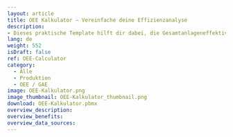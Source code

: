 ```yaml
---
layout: article
title: OEE Kalkulator – Vereinfache deine Effizienzanalyse
description: 
- Dieses praktische Template hilft dir dabei, die Gesamtanlageneffektivität (Overall Equipment Effectiveness – OEE) deiner Produktion zu berechnen. Hierzu kannst du zum einen ganz einfach die Planwerte wie die geplante Produktionszeit und die geplante Stückzahl eingeben. Zum anderen werden die ungeplanten Stillstandszeiten, die tatsächlich produzierten Mengen und die Menge an Ausschussteilen erfasst. Das Template berechnet basierend auf diesen Eingaben den OEE-Wert und liefert dir wertvolle Einblicke in die Effizienz deiner Produktionsprozesse. So kannst du schnell und gezielt Maßnahmen ergreifen, um die Produktivität zu steigern und Stillstandszeiten zu minimieren. Lade das Template herunter, verknüpfe deine [Schnittstellen](https://peakboard.com/schnittstellen/) und lass den OEE automatisch in Echtzeit berechnen, ganz ohne manuelle Eingaben.
lang: de
weight: 552
isDraft: false
ref: OEE-Calculator
category:
  - Alle
  - Produktion
  - OEE / GAE
image: OEE-Kalkulator.png
image_thumbnail: OEE-Kalkulator_thumbnail.png
download: OEE-Kalkulator.pbmx
overview_description:
overview_benefits:
overview_data_sources:
---
```


